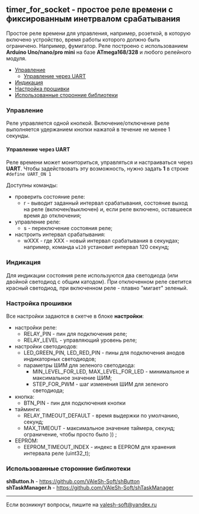 ## timer_for_socket - простое реле времени с фиксированным инетрвалом срабатывания

Простое реле времени для управления, например, розеткой, в которую включено устройство, время работы которого должно быть ограничено. Например, фумигатор. Реле построено с использованием **Arduino Uno/nano/pro mini** на базе **ATmega168/328** и любого релейного модуля.

- [Управление](#управление)
  - [Управление через UART](#управление-через-uart)
- [Индикация](#индикация)
- [Настройка прошивки](#настройка-прошивки)
- [Использованные сторонние библиотеки](#использованные-сторонние-библиотеки)


### Управление

Реле управляется одной кнопкой. Включение/отключение реле выполняется удержанием кнопки нажатой в течение не менее 1 секунды.

#### Управление через UART

Реле времени может мониториться, управляться и настраиваться через **UART**. Чтобы задействовать эту возможность, нужно задать **1** в строке `#define UART_ON 1`

Доступны команды:
- проверить состояние реле:
  - r - выводит заданный интервал срабатывания, состояние выход на реле (включен/выключен) и, если реле включено, оставшееся время до отключения;
- управление реле:
  - s - переключение состояния реле;
- настроить интервал срабатывания:
  - wXXX - где XXX - новый интервал срабатывания в секундах; например, команда `w120` установит интервал 120 секунд;

### Индикация

Для индикации состояния реле используются два светодиода (или двойной светодиод с общим катодом). При отключенном реле светится красный светодиод, при включенном реле - плавно "мигает" зеленый. 

### Настройка прошивки

Все настройки задаются в скетче в блоке **настройки**:
- настройки реле:
  - RELAY_PIN - пин для подключения реле;
  - RELAY_LEVEL - управляющий уровень реле;
- настройки светодиодов:
  - LED_GREEN_PIN, LED_RED_PIN - пины для подключения анодов индикаторных светодиодов;
  - параметры ШИМ для зеленого светодиода:
    - MIN_LEVEL_FOR_LED, MAX_LEVEL_FOR_LED - минимальное и максимальное значение ШИМ;
    - STEP_FOR_PWM - шаг изменения ШИМ для зеленого светодиода;
- кнопка:
  - BTN_PIN - пин для подключения кнопки
- тайминги:
  - RELAY_TIMEOUT_DEFAULT - время выдержки по умолчанию, секунд;
  - MAX_TIMEOUT - максимальное значение таймера, секунд; ограничение, чтобы просто было )) ;
- EEPROM:
  - EEPROM_TIMEOUT_INDEX - индекс в EEPROM для хранения интервала реле (uint32_t);

### Использованные сторонние библиотеки

**shButton.h** - https://github.com/VAleSh-Soft/shButton<br>
**shTaskManager.h** - https://github.com/VAleSh-Soft/shTaskManager<br>

<hr>

Если возникнут вопросы, пишите на valesh-soft@yandex.ru 